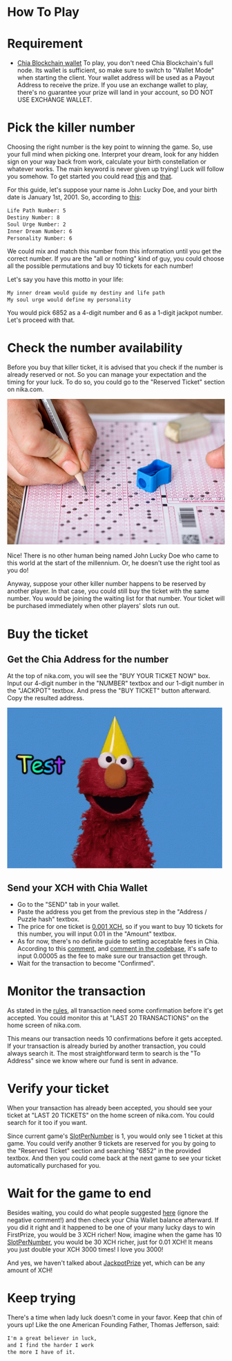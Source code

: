 # How To Play

# Requirement
- [Chia Blockchain wallet](https://github.com/Chia-Network/chia-blockchain)
To play, you don't need Chia Blockchain's full node. Its wallet is sufficient, so make sure to switch to "Wallet Mode" when starting the client. Your wallet address will be used as a Payout Address to receive the prize. If you use an exchange wallet to play, there's no guarantee your prize will land in your account, so DO NOT USE EXCHANGE WALLET.

# Pick the killer number
Choosing the right number is the key point to winning the game. So, use your full mind when picking one. Interpret your dream, look for any hidden sign on your way back from work, calculate your birth constellation or whatever works. The main keyword is never given up trying! Luck will follow you somehow. To get started you could read [this](https://www.eastrohelp.com/blog/lottery-astrology-for-jackpot/) and [that](https://freehoroscopesastrology.weebly.com/blog/astrology-lottery-prediction).

For this guide, let's suppose your name is John Lucky Doe, and your birth date is January 1st, 2001. So, according to [this](https://www.prokerala.com/numerology/lucky-numbers.php):

```
Life Path Number: 5
Destiny Number: 8
Soul Urge Number: 2
Inner Dream Number: 6
Personality Number: 6
```

We could mix and match this number from this information until you get the correct number. If you are the "all or nothing" kind of guy, you could choose all the possible permutations and buy 10 tickets for each number!

Let's say you have this motto in your life:
```
My inner dream would guide my destiny and life path
My soul urge would define my personality
```
You would pick 6852 as a 4-digit number and 6 as a 1-digit jackpot number. Let's proceed with that.

# Check the number availability
Before you buy that killer ticket, it is advised that you check if the number is already reserved or not. So you can manage your expectation and the timing for your luck. To do so, you could go to the "Reserved Ticket" section on nika.com.

<p><img src="images/test_picture.jpg" alt="Reserved Ticket" /></p>

Nice! There is no other human being named John Lucky Doe who came to this world at the start of the millennium. Or, he doesn't use the right tool as you do!

Anyway, suppose your other killer number happens to be reserved by another player. In that case, you could still buy the ticket with the same number. You would be joining the waiting list for that number. Your ticket will be purchased immediately when other players' slots run out.

# Buy the ticket

## Get the Chia Address for the number
At the top of nika.com, you will see the "BUY YOUR TICKET NOW" box. Input our 4-digit number in the "NUMBER" textbox and our 1-digit number in the "JACKPOT" textbox. And press the "BUY TICKET" button afterward. Copy the resulted address.

![](images/testing-test.gif)

## Send your XCH with Chia Wallet
- Go to the "SEND" tab in your wallet. 
- Paste the address you get from the previous step in the "Address / Puzzle hash" textbox.
- The price for one ticket is [0.001 XCH](/game_rules.html#2-ticket), so if you want to buy 10 tickets for this number, you will input 0.01 in the "Amount" textbox.
- As for now, there's no definite guide to setting acceptable fees in Chia. According to this [comment](https://github.com/Chia-Network/chia-blockchain/discussions/10379#discussioncomment-2231974), and [comment in the codebase](https://github.com/Chia-Network/chia-blockchain/blob/d87b8ac08766c9cbb4f4577a4819bb592f63123c/chia/full_node/mempool_manager.py#L99), it's safe to input 0.00005 as the fee to make sure our transaction get through.
- Wait for the transaction to become "Confirmed".

# Monitor the transaction
As stated in the [rules](/game_rules.html#9-transaction-confirmations), all transaction need some confirmation before it's get accepted. You could monitor this at "LAST 20 TRANSACTIONS" on the home screen of nika.com.

This means our transaction needs 10 confirmations before it gets accepted. If your transaction is already buried by another transaction, you could always search it. The most straightforward term to search is the "To Address" since we know where our fund is sent in advance.

# Verify your ticket
When your transaction has already been accepted, you should see your ticket at "LAST 20 TICKETS" on the home screen of nika.com. You could search for it too if you want.

Since current game's [SlotPerNumber](/game_rules.html#7-slotpernumber) is 1, you would only see 1 ticket at this game. You could verify another 9 tickets are reserved for you by going to the "Reserved Ticket" section and searching "6852" in the provided textbox. And then you could come back at the next game to see your ticket automatically purchased for you.

# Wait for the game to end
Besides waiting, you could do what people suggested [here](https://www.quora.com/What-is-the-best-method-of-winning-the-lottery-using-spiritual-methods-Please-read-my-comment-below) (ignore the negative comment!) and then check your Chia Wallet balance afterward. If you did it right and it happened to be one of your many lucky days to win FirstPrize, you would be 3 XCH richer! Now, imagine when the game has 10 [SlotPerNumber](/game_rules.html#7-slotpernumber), you would be 30 XCH richer, just for 0.01 XCH! It means you just double your XCH 3000 times! I love you 3000!

And yes, we haven't talked about [JackpotPrize](/game_rules.html#5-prize) yet, which can be any amount of XCH!

# Keep trying
There's a time when lady luck doesn't come in your favor. Keep that chin of yours up! Like the one American Founding Father, Thomas Jefferson, said:
```
I'm a great believer in luck, 
and I find the harder I work 
the more I have of it.
```